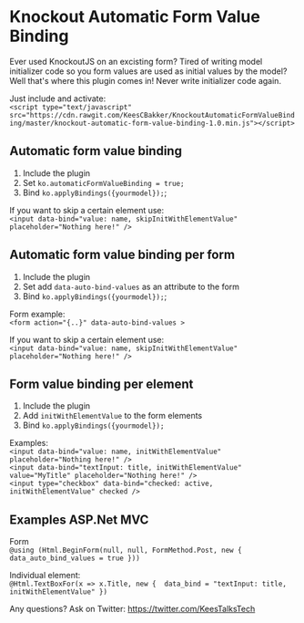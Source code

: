 # Knockout Automatic Form Value Binding
Ever used KnockoutJS on an excisting form? Tired of writing model initializer code so you form values are used as initial values by the model? Well that's where this plugin comes in! Never write initializer code again.

Just include and activate:<br/>
`<script type="text/javascript" src="https://cdn.rawgit.com/KeesCBakker/KnockoutAutomaticFormValueBinding/master/knockout-automatic-form-value-binding-1.0.min.js"></script>`

## Automatic form value binding
1. Include the plugin
2. Set `ko.automaticFormValueBinding = true;`
3. Bind `ko.applyBindings({yourmodel});`;

If you want to skip a certain element use:<br/>
`<input data-bind="value: name, skipInitWithElementValue" placeholder="Nothing here!" />` <br/>

## Automatic form value binding per form
1. Include the plugin
2. Set add `data-auto-bind-values` as an attribute to the form
3. Bind `ko.applyBindings({yourmodel});`;

Form example: <br/>
`<form action="{..}" data-auto-bind-values >`

If you want to skip a certain element use: <br/>
`<input data-bind="value: name, skipInitWithElementValue" placeholder="Nothing here!" />` <br/>

## Form value binding per element
1. Include the plugin
2. Add `initWithElementValue` to the form elements
3. Bind `ko.applyBindings({yourmodel});`

Examples:<br/>
`<input data-bind="value: name, initWithElementValue" placeholder="Nothing here!" />` <br/>
`<input data-bind="textInput: title, initWithElementValue" value="MyTitle" placeholder="Nothing here!" />` <br/>
`<input type="checkbox" data-bind="checked: active, initWithElementValue" checked />` <br/>

## Examples ASP.Net MVC
Form<br/>
`@using (Html.BeginForm(null, null, FormMethod.Post, new { data_auto_bind_values = true }))` 

Individual element:<br/>
`@Html.TextBoxFor(x => x.Title, new {  data_bind = "textInput: title, initWithElementValue" })`

Any questions? Ask on Twitter: https://twitter.com/KeesTalksTech
